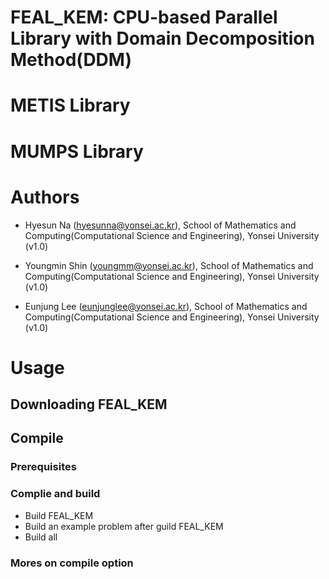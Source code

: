 # FEAL_KEM: CPU-based Parallel Library with Domain Decomposition Method(DDM)


# METIS Library 



# MUMPS Library



# Authors
+ Hyesun Na (hyesunna@yonsei.ac.kr), School of Mathematics and Computing(Computational Science and Engineering), Yonsei University (v1.0)

+ Youngmin Shin (youngmm@yonsei.ac.kr), School of Mathematics and Computing(Computational Science and Engineering), Yonsei University (v1.0)

+ Eunjung Lee (eunjunglee@yonsei.ac.kr), School of Mathematics and Computing(Computational Science and Engineering), Yonsei University (v1.0)


# Usage
## Downloading FEAL_KEM
## Compile
### Prerequisites
### Complie and build
+ Build FEAL_KEM
+ Build an example problem after guild FEAL_KEM
+ Build all
### Mores on compile option
